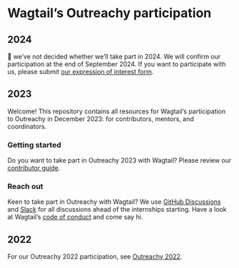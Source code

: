 # Wagtail’s Outreachy participation

## 2024

👋 we’ve not decided whether we’ll take part in 2024. We will confirm our participation at the end of September 2024. If you want to participate with us, please submit [our expression of interest form](https://docs.google.com/forms/d/e/1FAIpQLScKaKgb8lYkzD2IwEjpPwQ4kxBCcSmUdLJDH3Zfl3IwpCTHTA/viewform?usp=sf_link).

## 2023

Welcome! This repository contains all resources for Wagtail’s participation to Outreachy in December 2023: for contributors, mentors, and coordinators.

### Getting started

Do you want to take part in Outreachy 2023 with Wagtail? Please review our [contributor guide](contributor-guide.md).

### Reach out

Keen to take part in Outreachy with Wagtail? We use [GitHub Discussions](https://github.com/wagtail/outreachy/discussions) and [Slack](https://github.com/wagtail/wagtail/wiki/Slack) for all discussions ahead of the internships starting. Have a look at Wagtail’s [code of conduct](https://wagtail.org/code-of-conduct/) and come say hi.

## 2022

For our Outreachy 2022 participation, see [Outreachy 2022](https://github.com/wagtail/wagtail/wiki/Outreachy-2022).


